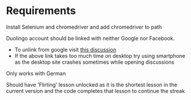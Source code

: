 # Requirements

Install Selenium and chromedriver and add chromedriver to path

Duolingo account should be linked with neither Google nor Facebook.<br>
- To unlink from google visit [this discussion](https://forum.duolingo.com/comment/41502358)<br>
- If the above link takes too much time on desktop try using smartphone as the desktop site crashes sometimes while opening discussions

Only works with German 

Should have 'Flirting' lesson unlocked as it is the shortest lesson in the current version and the code completes that lesson to continue the streak
